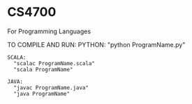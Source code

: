 # CS4700
For Programming Languages

TO COMPILE AND RUN:
    PYTHON:
      "python ProgramName.py"
    
    SCALA:
      "scalac ProgramName.scala"
      "scala ProgramName"
    
    JAVA:
      "javac ProgramName.java"
      "java ProgramName"
